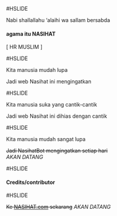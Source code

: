 #HSLIDE

Nabi shallallahu ‘alaihi wa sallam bersabda

#### agama itu **NASIHAT**

[ HR MUSLIM ]

#HSLIDE

Kita manusia mudah lupa

Jadi web Nasihat ini mengingatkan

#HSLIDE

Kita manusia suka yang cantik-cantik

Jadi web Nasihat ini dihias dengan cantik

#HSLIDE

Kita manusia mudah sangat lupa

~~Jadi NasihatBot mengingatkan setiap hari~~  
_AKAN DATANG_

#HSLIDE

#### Credits/contributor

<!-- - person A
- person B -->

#HSLIDE

~~Ke [NASIHAT.com](#) sekarang~~
_AKAN DATANG_